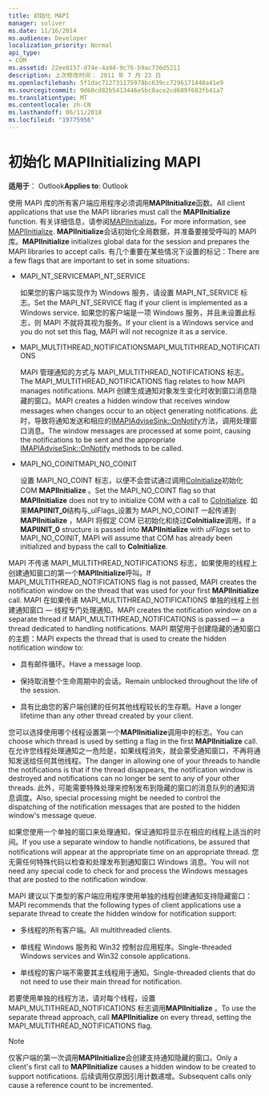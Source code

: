```yaml
---
title: 初始化 MAPI
manager: soliver
ms.date: 11/16/2014
ms.audience: Developer
localization_priority: Normal
api_type:
- COM
ms.assetid: 22ee8157-d74e-4a94-9c76-b9ac736d5211
description: 上次修改时间： 2011 年 7 月 23 日
ms.openlocfilehash: 5f1dac712731175978bc639cc7296171448a41e9
ms.sourcegitcommit: 9d60cd82b5413446e5bc8ace2cd689f683fb41a7
ms.translationtype: MT
ms.contentlocale: zh-CN
ms.lasthandoff: 06/11/2018
ms.locfileid: "19775956"
---
```

# <a name="initializing-mapi"></a><span data-ttu-id="d11b4-103">初始化 MAPI</span><span class="sxs-lookup"><span data-stu-id="d11b4-103">Initializing MAPI</span></span>

  
  
<span data-ttu-id="d11b4-104">**适用于**： Outlook</span><span class="sxs-lookup"><span data-stu-id="d11b4-104">**Applies to**: Outlook</span></span> 
  
<span data-ttu-id="d11b4-105">使用 MAPI 库的所有客户端应用程序必须调用**MAPIInitialize**函数。</span><span class="sxs-lookup"><span data-stu-id="d11b4-105">All client applications that use the MAPI libraries must call the **MAPIInitialize** function.</span></span> <span data-ttu-id="d11b4-106">有关详细信息，请参阅[MAPIInitialize](mapiinitialize.md)。</span><span class="sxs-lookup"><span data-stu-id="d11b4-106">For more information, see [MAPIInitialize](mapiinitialize.md).</span></span> <span data-ttu-id="d11b4-107">**MAPIInitialize**会话初始化全局数据，并准备要接受呼叫的 MAPI 库。</span><span class="sxs-lookup"><span data-stu-id="d11b4-107">**MAPIInitialize** initializes global data for the session and prepares the MAPI libraries to accept calls.</span></span> <span data-ttu-id="d11b4-108">有几个重要在某些情况下设置的标记：</span><span class="sxs-lookup"><span data-stu-id="d11b4-108">There are a few flags that are important to set in some situations:</span></span> 
  
- <span data-ttu-id="d11b4-109">MAPI_NT_SERVICE</span><span class="sxs-lookup"><span data-stu-id="d11b4-109">MAPI_NT_SERVICE</span></span>
    
    <span data-ttu-id="d11b4-110">如果您的客户端实现作为 Windows 服务，请设置 MAPI_NT_SERVICE 标志。</span><span class="sxs-lookup"><span data-stu-id="d11b4-110">Set the MAPI_NT_SERVICE flag if your client is implemented as a Windows service.</span></span> <span data-ttu-id="d11b4-111">如果您的客户端是一项 Windows 服务，并且未设置此标志，则 MAPI 不就将其视为服务。</span><span class="sxs-lookup"><span data-stu-id="d11b4-111">If your client is a Windows service and you do not set this flag, MAPI will not recognize it as a service.</span></span> 
    
- <span data-ttu-id="d11b4-112">MAPI_MULTITHREAD_NOTIFICATIONS</span><span class="sxs-lookup"><span data-stu-id="d11b4-112">MAPI_MULTITHREAD_NOTIFICATIONS</span></span>
    
    <span data-ttu-id="d11b4-113">MAPI 管理通知的方式与 MAPI_MULTITHREAD_NOTIFICATIONS 标志。</span><span class="sxs-lookup"><span data-stu-id="d11b4-113">The MAPI_MULTITHREAD_NOTIFICATIONS flag relates to how MAPI manages notifications.</span></span> <span data-ttu-id="d11b4-114">MAPI 创建生成通知对象发生变化时收到窗口消息隐藏的窗口。</span><span class="sxs-lookup"><span data-stu-id="d11b4-114">MAPI creates a hidden window that receives window messages when changes occur to an object generating notifications.</span></span> <span data-ttu-id="d11b4-115">此时，导致将通知发送和相应的[IMAPIAdviseSink::OnNotify](imapiadvisesink-onnotify.md)方法，调用处理窗口消息。</span><span class="sxs-lookup"><span data-stu-id="d11b4-115">The window messages are processed at some point, causing the notifications to be sent and the appropriate [IMAPIAdviseSink::OnNotify](imapiadvisesink-onnotify.md) methods to be called.</span></span> 
    
- <span data-ttu-id="d11b4-116">MAPI_NO_COINIT</span><span class="sxs-lookup"><span data-stu-id="d11b4-116">MAPI_NO_COINIT</span></span>
    
    <span data-ttu-id="d11b4-117">设置 MAPI_NO_COINT 标志，以便不会尝试通过调用[CoInitialize](http://msdn.microsoft.com/en-us/library/ms886303.aspx)初始化 COM **MAPIInitialize** 。</span><span class="sxs-lookup"><span data-stu-id="d11b4-117">Set the MAPI_NO_COINT flag so that **MAPIInitialize** does not try to initialize COM with a call to [CoInitialize](http://msdn.microsoft.com/en-us/library/ms886303.aspx).</span></span> <span data-ttu-id="d11b4-118">如果**MAPIINIT_0**结构与_ulFlags_设置为 MAPI_NO_COINIT 一起传递到**MAPIInitialize** ，MAPI 将假定 COM 已初始化和绕过**CoInitialize**调用。</span><span class="sxs-lookup"><span data-stu-id="d11b4-118">If a **MAPIINIT_0** structure is passed into **MAPIInitialize** with  _ulFlags_ set to MAPI_NO_COINIT, MAPI will assume that COM has already been initialized and bypass the call to **CoInitialize**.</span></span>
    
<span data-ttu-id="d11b4-119">MAPI 不传递 MAPI_MULTITHREAD_NOTIFICATIONS 标志，如果使用的线程上创建通知窗口的第一个**MAPIInitialize**呼叫。</span><span class="sxs-lookup"><span data-stu-id="d11b4-119">If MAPI_MULTITHREAD_NOTIFICATIONS flag is not passed, MAPI creates the notification window on the thread that was used for your first **MAPIInitialize** call.</span></span> <span data-ttu-id="d11b4-120">MAPI 在如果传递 MAPI_MULTITHREAD_NOTIFICATIONS 单独的线程上创建通知窗口 — 线程专门处理通知。</span><span class="sxs-lookup"><span data-stu-id="d11b4-120">MAPI creates the notification window on a separate thread if MAPI_MULTITHREAD_NOTIFICATIONS is passed — a thread dedicated to handling notifications.</span></span> <span data-ttu-id="d11b4-121">MAPI 期望用于创建隐藏的通知窗口的主题：</span><span class="sxs-lookup"><span data-stu-id="d11b4-121">MAPI expects the thread that is used to create the hidden notification window to:</span></span> 
  
- <span data-ttu-id="d11b4-122">具有邮件循环。</span><span class="sxs-lookup"><span data-stu-id="d11b4-122">Have a message loop.</span></span>
    
- <span data-ttu-id="d11b4-123">保持取消整个生命周期中的会话。</span><span class="sxs-lookup"><span data-stu-id="d11b4-123">Remain unblocked throughout the life of the session.</span></span>
    
- <span data-ttu-id="d11b4-124">具有比由您的客户端创建的任何其他线程较长的生存期。</span><span class="sxs-lookup"><span data-stu-id="d11b4-124">Have a longer lifetime than any other thread created by your client.</span></span> 
    
<span data-ttu-id="d11b4-125">您可以选择使用哪个线程设置第一个**MAPIInitialize**调用中的标志。</span><span class="sxs-lookup"><span data-stu-id="d11b4-125">You can choose which thread is used by setting a flag in the first **MAPIInitialize** call.</span></span> <span data-ttu-id="d11b4-126">在允许您线程处理通知之一危险是，如果线程消失，就会蒙受通知窗口，不再将通知发送给任何其他线程。</span><span class="sxs-lookup"><span data-stu-id="d11b4-126">The danger in allowing one of your threads to handle the notifications is that if the thread disappears, the notification window is destroyed and notifications can no longer be sent to any of your other threads.</span></span> <span data-ttu-id="d11b4-127">此外，可能需要特殊处理来控制发布到隐藏的窗口的消息队列的通知消息调度。</span><span class="sxs-lookup"><span data-stu-id="d11b4-127">Also, special processing might be needed to control the dispatching of the notification messages that are posted to the hidden window's message queue.</span></span> 
  
<span data-ttu-id="d11b4-128">如果您使用一个单独的窗口来处理通知，保证通知将显示在相应的线程上适当的时间。</span><span class="sxs-lookup"><span data-stu-id="d11b4-128">If you use a separate window to handle notifications, be assured that notifications will appear at the appropriate time on an appropriate thread.</span></span> <span data-ttu-id="d11b4-129">您无需任何特殊代码以检查和处理发布到通知窗口 Windows 消息。</span><span class="sxs-lookup"><span data-stu-id="d11b4-129">You will not need any special code to check for and process the Windows messages that are posted to the notification window.</span></span> 
  
<span data-ttu-id="d11b4-130">MAPI 建议以下类型的客户端应用程序使用单独的线程创建通知支持隐藏窗口：</span><span class="sxs-lookup"><span data-stu-id="d11b4-130">MAPI recommends that the following types of client applications use a separate thread to create the hidden window for notification support:</span></span>
  
- <span data-ttu-id="d11b4-131">多线程的所有客户端。</span><span class="sxs-lookup"><span data-stu-id="d11b4-131">All multithreaded clients.</span></span>
    
- <span data-ttu-id="d11b4-132">单线程 Windows 服务和 Win32 控制台应用程序。</span><span class="sxs-lookup"><span data-stu-id="d11b4-132">Single-threaded Windows services and Win32 console applications.</span></span>
    
- <span data-ttu-id="d11b4-133">单线程的客户端不需要其主线程用于通知。</span><span class="sxs-lookup"><span data-stu-id="d11b4-133">Single-threaded clients that do not need to use their main thread for notification.</span></span>
    
<span data-ttu-id="d11b4-134">若要使用单独的线程方法，请对每个线程，设置 MAPI_MULTITHREAD_NOTIFICATIONS 标志调用**MAPIInitialize** 。</span><span class="sxs-lookup"><span data-stu-id="d11b4-134">To use the separate thread approach, call **MAPIInitialize** on every thread, setting the MAPI_MULTITHREAD_NOTIFICATIONS flag.</span></span> 
  
> [!NOTE]
> <span data-ttu-id="d11b4-135">仅客户端的第一次调用**MAPIInitialize**会创建支持通知隐藏的窗口。</span><span class="sxs-lookup"><span data-stu-id="d11b4-135">Only a client's first call to **MAPIInitialize** causes a hidden window to be created to support notifications.</span></span> <span data-ttu-id="d11b4-136">后续调用仅原因引用计数递增。</span><span class="sxs-lookup"><span data-stu-id="d11b4-136">Subsequent calls only cause a reference count to be incremented.</span></span> 
  


